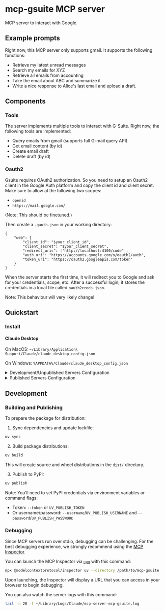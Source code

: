 # mcp-gsuite MCP server

MCP server to interact with Google.

## Example prompts

Right now, this MCP server only supports gmail. It supports the following functions:

- Retrieve my latest unread messages
- Search my emails for XYZ
- Retrieve all emails from accounting
- Take the email about ABC and summarize it
- Write a nice response to Alice's last email and upload a draft.

## Components

### Tools

The server implements multiple tools to interact with G-Suite. Right now, the following tools are implemented:

- Query emails from gmail (supports full G-mail query API)
- Get email content (by id)
- Create email draft
- Delete draft (by id)

### Oauth2

Gsuite requires OAuth2 authorization. So you need to setup an Oauth2 client in the Google Auth platform and copy the client id and client secret. 
Make sure to allow at the following two scopes: 

- `openid`
- `https://mail.google.com/`

(Note: This should be finetuned.)

Then create a `.gauth.json` in your working directory:

```
{
    "web": {
        "client_id": "$your_client_id",
        "client_secret": "$your_client_secret",
        "redirect_uris": ["http://localhost:4100/code"],
        "auth_uri": "https://accounts.google.com/o/oauth2/auth",
        "token_uri": "https://oauth2.googleapis.com/token"
    }
}
```

When the server starts the first time, it will redirect you to Google and ask for your credentials, scope, etc. After a successful login, it stores the credentials in a local file called `oauth2creds.json`.

Note: This behaviour will very likely change! 

## Quickstart

### Install

#### Claude Desktop

On MacOS: `~/Library/Application\ Support/Claude/claude_desktop_config.json`

On Windows: `%APPDATA%/Claude/claude_desktop_config.json`

<details>
  <summary>Development/Unpublished Servers Configuration</summary>
  
```json
{
  "mcpServers": {
    "mcp-gsuite": {
      "command": "uv",
      "args": [
        "--directory",
        "<dir_to>/mcp-gsuite",
        "run",
        "mcp-gsuite"
      ]
    }
  }
}
```
</details>

<details>
  <summary>Published Servers Configuration</summary>
  
```json
{
  "mcpServers": {
    "mcp-gsuite": {
      "command": "uvx",
      "args": [
        "mcp-gsuite"
      ]
    }
  }
}
```
</details>

## Development

### Building and Publishing

To prepare the package for distribution:

1. Sync dependencies and update lockfile:
```bash
uv sync
```

2. Build package distributions:
```bash
uv build
```

This will create source and wheel distributions in the `dist/` directory.

3. Publish to PyPI:
```bash
uv publish
```

Note: You'll need to set PyPI credentials via environment variables or command flags:
- Token: `--token` or `UV_PUBLISH_TOKEN`
- Or username/password: `--username`/`UV_PUBLISH_USERNAME` and `--password`/`UV_PUBLISH_PASSWORD`

### Debugging

Since MCP servers run over stdio, debugging can be challenging. For the best debugging
experience, we strongly recommend using the [MCP Inspector](https://github.com/modelcontextprotocol/inspector).

You can launch the MCP Inspector via [`npm`](https://docs.npmjs.com/downloading-and-installing-node-js-and-npm) with this command:

```bash
npx @modelcontextprotocol/inspector uv --directory /path/to/mcp-gsuite run mcp-gsuite
```

Upon launching, the Inspector will display a URL that you can access in your browser to begin debugging.

You can also watch the server logs with this command:

```bash
tail -n 20 -f ~/Library/Logs/Claude/mcp-server-mcp-gsuite.log
```
